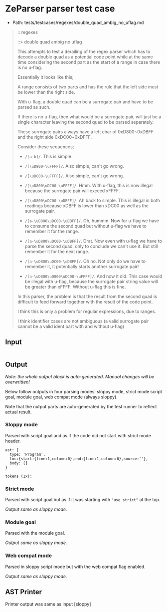 # ZeParser parser test case

- Path: tests/testcases/regexes/double_quad_ambig_no_uflag.md

> :: regexes
>
> ::> double quad ambig no uflag
>
> This attempts to test a derailing of the regex parser which has to decode a double quad as a potential code point while at the same time considering the second part as the start of a range in case there is no u-flag.
>
> Essentially it looks like this;
>
> A range consists of two parts and has the rule that the left side must be lower than the right side.
>
> With u-flag, a double quad can be a surrogate pair and have to be parsed as such.
>
> If there is no u-flag, then what would be a surrogate pair, will just be a single character leaving the second quad to be parsed separately.
>
> These surrogate pairs always have a left char of 0xD800~0xDBFF and the right side 0xDC00~0xDFFF.
>
> Consider these sequences;
>
> - `/[a-b]/`. This is simple
>
> - `/[\uD800-\uFFFF]/`. Also simple, can't go wrong.
>
> - `/[\uDC00-\uFFFF]/`. Also simple, can't go wrong.
>
> - `/[\uD800\uDC00-\uFFFF]/`. Hmm. With u-flag, this is now illegal because the surrogate pair will exceed xFFFF.
>
> - `/[\uD800\uDC00-\uDBFF]/`. Ah back to simple. This is illegal in both readings because xDBFF is lower than xDC00 as well as the surrogate pair.
>
> - `/[a-\uD800\uDC00-\uDBFF]/`. Oh, hummm. Now for u-flag we have to consume the second quad but without u-flag we have to remember it for the range.
>
> - `/[a-\uD800\uDC00-\uDBFF]/`. Drat. Now even with u-flag we have to parse the second quad, only to conclude we can't use it. But still remember it for the next range.
>
> - `/[a-\uD800\uDC00-\uDBFF]/`. Oh no. Not only do we have to remember it, it potentially starts another surrogate pair!
>
> - `/[a-\uD800\uD800\uDC00-\uFFFF]/`. And now it did. This case would be illegal with u-flag, because the surrogate pair string value will be greater than xFFFF. Without u-flag this is fine.
>
> 
>
> In this parser, the problem is that the result from the second quad is difficult to feed forward together with the result of the code point.
>
> 
>
> I think this is only a problem for regular expressions, due to ranges.
>
> 
>
> I think identifier cases are not ambiguous (a valid surrogate pair cannot be a valid ident part with and without u-flag)

## Input

`````js

`````

## Output

_Note: the whole output block is auto-generated. Manual changes will be overwritten!_

Below follow outputs in four parsing modes: sloppy mode, strict mode script goal, module goal, web compat mode (always sloppy).

Note that the output parts are auto-generated by the test runner to reflect actual result.

### Sloppy mode

Parsed with script goal and as if the code did not start with strict mode header.

`````
ast: {
  type: 'Program',
  loc:{start:{line:1,column:0},end:{line:1,column:0},source:''},
  body: []
}

tokens (1x):

`````

### Strict mode

Parsed with script goal but as if it was starting with `"use strict"` at the top.

_Output same as sloppy mode._

### Module goal

Parsed with the module goal.

_Output same as sloppy mode._

### Web compat mode

Parsed in sloppy script mode but with the web compat flag enabled.

_Output same as sloppy mode._

## AST Printer

Printer output was same as input [sloppy]